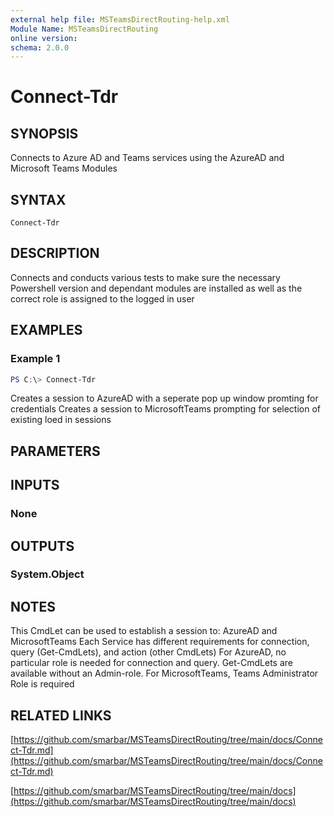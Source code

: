 ```yaml
---
external help file: MSTeamsDirectRouting-help.xml
Module Name: MSTeamsDirectRouting
online version:
schema: 2.0.0
---
```


# Connect-Tdr

## SYNOPSIS
Connects to Azure AD and Teams services using the AzureAD and Microsoft Teams Modules

## SYNTAX

```
Connect-Tdr
```

## DESCRIPTION
Connects and conducts various tests to make sure the necessary Powershell version and dependant modules are installed as well as the correct role is assigned to the logged in user

## EXAMPLES

### Example 1
```powershell
PS C:\> Connect-Tdr
```

Creates a session to AzureAD with a seperate pop up window promting for credentials
Creates a session to MicrosoftTeams prompting for selection of existing loed in sessions

## PARAMETERS

## INPUTS

### None

## OUTPUTS

### System.Object
## NOTES
This CmdLet can be used to establish a session to: AzureAD and MicrosoftTeams
Each Service has different requirements for connection, query (Get-CmdLets), and action (other CmdLets)
For AzureAD, no particular role is needed for connection and query. Get-CmdLets are available without an Admin-role.
For MicrosoftTeams, Teams Administrator Role is required

## RELATED LINKS
[https://github.com/smarbar/MSTeamsDirectRouting/tree/main/docs/Connect-Tdr.md](https://github.com/smarbar/MSTeamsDirectRouting/tree/main/docs/Connect-Tdr.md)

[https://github.com/smarbar/MSTeamsDirectRouting/tree/main/docs](https://github.com/smarbar/MSTeamsDirectRouting/tree/main/docs)